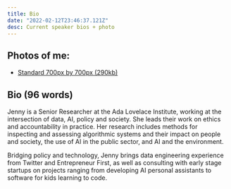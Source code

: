 ```yaml
---
title: Bio
date: "2022-02-12T23:46:37.121Z"
desc: Current speaker bios + photo
---
```

## Photos of me:

- <a href="/static/jennybrennan-1ad762bd5c6a72c2363843d7bf4eaefd.jpg">Standard 700px by 700px (290kb)</a>

## Bio (96 words)

Jenny is a Senior Researcher at the Ada Lovelace Institute, working at the intersection of data, AI, policy and society. She leads their work on ethics and accountability in practice. Her research includes methods for inspecting and assessing algorithmic systems and their impact on people and society, the use of AI in the public sector, and AI and the environment. 

Bridging policy and technology, Jenny brings data engineering experience from Twitter and Entrepreneur First, as well as consulting with early stage startups on projects ranging from developing AI personal assistants to software for kids learning to code.